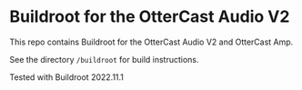 Buildroot for the OtterCast Audio V2
====================================

This repo contains Buildroot for the OtterCast Audio V2 and OtterCast Amp.

See the directory `/buildroot` for build instructions.

Tested with Buildroot 2022.11.1
